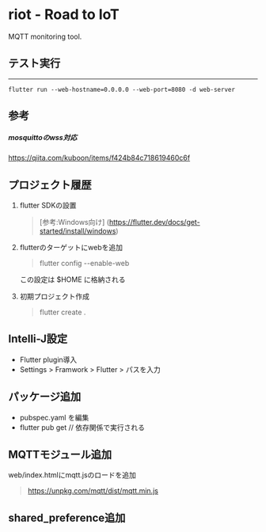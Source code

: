# riot - Road to IoT

MQTT monitoring tool.

## テスト実行
   ---------
```
flutter run --web-hostname=0.0.0.0 --web-port=8080 -d web-server
```

## 参考
##### mosquittoのwss対応
https://qiita.com/kuboon/items/f424b84c718619460c6f

## プロジェクト履歴

1. flutter SDKの設置
    > [参考:Windows向け] (https://flutter.dev/docs/get-started/install/windows)

2. flutterのターゲットにwebを追加
    > flutter config --enable-web
                         
    この設定は $HOME に格納される

3. 初期プロジェクト作成
    > flutter create .


## Intelli-J設定
- Flutter plugin導入
- Settings > Framwork > Flutter > パスを入力

## パッケージ追加
- pubspec.yaml を編集
- flutter pub get // 依存関係で実行される

## MQTTモジュール追加
web/index.htmlにmqtt.jsのロードを追加
  > https://unpkg.com/mqtt/dist/mqtt.min.js

## shared_preference追加
